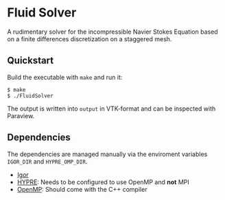# Fluid Solver

A rudimentary solver for the incompressible Navier Stokes Equation based on a finite differences discretization on a staggered mesh.

## Quickstart

Build the executable with `make` and run it:
```console
$ make
$ ./FluidSolver
```
The output is written into `output` in VTK-format and can be inspected with Paraview.

## Dependencies

The dependencies are managed manually via the enviroment variables `IGOR_DIR` and `HYPRE_OMP_DIR`.

- [Igor](https://github.com/gidonbauer/Igor)
- [HYPRE](https://computing.llnl.gov/projects/hypre-scalable-linear-solvers-multigrid-methods): Needs to be configured to use OpenMP and **not** MPI
- [OpenMP](https://www.openmp.org/): Should come with the C++ compiler
